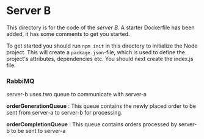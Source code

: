 # Server B

This directory is for the code of the _server B_. A starter Dockerfile has been added, it has some comments to get you started.

To get started you should run `npm init` in this directory to initialize the Node project. This will create a `package.json`-file, which is used to define the project's attributes, dependencies etc. You should next create the index.js file.

### RabbiMQ
server-b uses two queue to communicate with server-a

**orderGenerationQueue** : This queue contains the newly placed order to be sent from server-a to server-b for processing.

**orderCompletionQueue** : This queue contains orders processed by server-b to be sent to server-a
